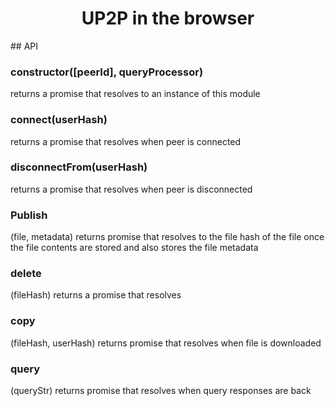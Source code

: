 <h1 align="center">UP2P in the browser</h1>
## API
<h3>constructor([peerId], queryProcessor)</h3>
returns a promise that resolves to an instance of this module
<h3>connect(userHash)</h3>
returns a promise that resolves when peer is connected
<h3>disconnectFrom(userHash)</h3>
returns a promise that resolves when peer is disconnected
<h3>Publish</h3>
(file, metadata)
returns promise that resolves to the file hash of the file once the file contents are stored and also stores the file metadata 
<h3>delete</h3>
(fileHash)
returns a promise that resolves 
<h3>copy</h3>
(fileHash, userHash)
returns promise that resolves when file is downloaded
<h3>query</h3>
(queryStr)
returns promise that resolves when query responses are back

